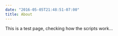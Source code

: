 ```yaml
---
date: "2016-05-05T21:48:51-07:00"
title: About
---
```


This is a test page, checking how the scripts work...
